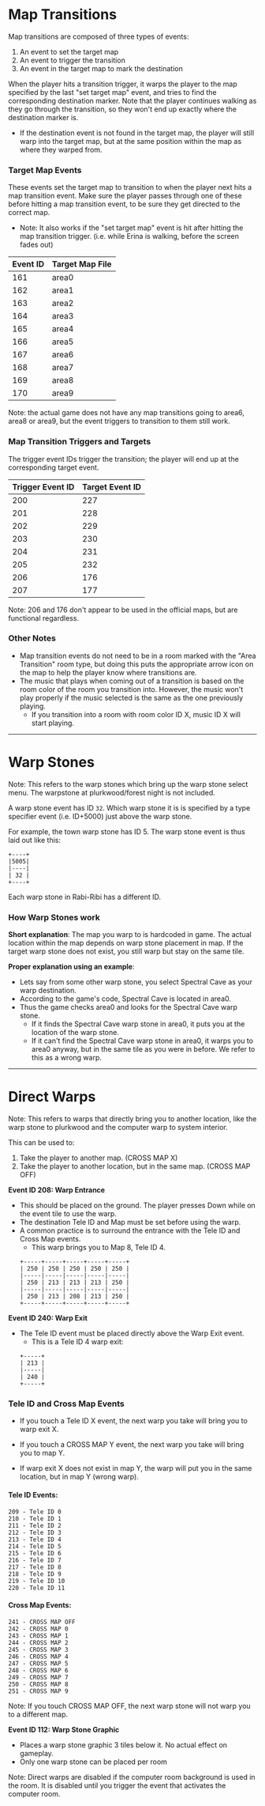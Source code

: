 # Map Transitions

Map transitions are composed of three types of events:
1. An event to set the target map
2. An event to trigger the transition
3. An event in the target map to mark the destination

When the player hits a transition trigger, it warps the player to the map specified by the last "set target map" event, and tries to find the corresponding destination marker.  Note that the player continues walking as they go through the transition, so they won't end up exactly where the destination marker is.
- If the destination event is not found in the target map, the player will still warp into the target map, but at the same position within the map as where they warped from.

### Target Map Events ###

These events set the target map to transition to when the player next hits a map transition event.  Make sure the player passes through one of these before hitting a map transition event, to be sure they get directed to the correct map.
- Note: It also works if the "set target map" event is hit after hitting the map transition trigger. (i.e. while Erina is walking, before the screen fades out)

| Event ID | Target Map File |
| --- | --- |
| 161 | area0 |
| 162 | area1 |
| 163 | area2 |
| 164 | area3 |
| 165 | area4 |
| 166 | area5 |
| 167 | area6 |
| 168 | area7 |
| 169 | area8 |
| 170 | area9 |

Note: the actual game does not have any map transitions going to area6, area8 or area9, but the event triggers to transition to them still work.

### Map Transition Triggers and Targets ###

The trigger event IDs trigger the transition; the player will end up at the corresponding target event.

| Trigger Event ID | Target Event ID |
| --- | --- |
| 200 | 227 |
| 201 | 228 |
| 202 | 229 |
| 203 | 230 |
| 204 | 231 |
| 205 | 232 |
| 206 | 176 |
| 207 | 177 |

Note: 206 and 176 don't appear to be used in the official maps, but are functional regardless.

### Other Notes ###

* Map transition events do not need to be in a room marked with the "Area Transition" room type, but doing this puts the appropriate arrow icon on the map to help the player know where transitions are.
* The music that plays when coming out of a transition is based on the room color of the room you transition into. However, the music won't play properly if the music selected is the same as the one previously playing.
    * If you transition into a room with room color ID X, music ID X will start playing.

------------------------------

# Warp Stones

Note: This refers to the warp stones which bring up the warp stone select menu. The warpstone at plurkwood/forest night is not included.

A warp stone event has ID `32`. Which warp stone it is is specified by a type specifier event (i.e. ID+5000) just above the warp stone.

For example, the town warp stone has ID 5. The warp stone event is thus laid out like this:

```
+----+
|5005|
|----|
| 32 |
+----+
```

Each warp stone in Rabi-Ribi has a different ID.


### How Warp Stones work
**Short explanation**: The map you warp to is hardcoded in game. The actual location within the map depends on warp stone placement in map. If the target warp stone does not exist, you still warp but stay on the same tile.

**Proper explanation using an example**:
- Lets say from some other warp stone, you select Spectral Cave as your warp destination.
- According to the game's code, Spectral Cave is located in area0.
- Thus the game checks area0 and looks for the Spectral Cave warp stone.
    - If it finds the Spectral Cave warp stone in area0, it puts you at the location of the warp stone.
    - If it can't find the Spectral Cave warp stone in area0, it warps you to area0 anyway, but in the same tile as you were in before. We refer to this as a wrong warp.

------------------------------

# Direct Warps

Note: This refers to warps that directly bring you to another location, like the warp stone to plurkwood and the computer warp to system interior.

This can be used to:
1. Take the player to another map. (CROSS MAP X)
2. Take the player to another location, but in the same map. (CROSS MAP OFF)

**Event ID 208: Warp Entrance**
- This should be placed on the ground. The player presses Down while on the event tile to use the warp.
- The destination Tele ID and Map must be set before using the warp.
- A common practice is to surround the entrance with the Tele ID and Cross Map events.
   - This warp brings you to Map 8, Tele ID 4.
    ```
    +-----+-----+-----+-----+-----+
    | 250 | 250 | 250 | 250 | 250 | 
    |-----|-----|-----|-----|-----| 
    | 250 | 213 | 213 | 213 | 250 | 
    |-----|-----|-----|-----|-----| 
    | 250 | 213 | 208 | 213 | 250 | 
    +-----+-----+-----+-----+-----+
    ```

**Event ID 240: Warp Exit**
- The Tele ID event must be placed directly above the Warp Exit event.
    - This is a Tele ID 4 warp exit:
    ```
    +-----+
    | 213 |
    |-----|
    | 240 |
    +-----+
    ```

### Tele ID and Cross Map Events

- If you touch a Tele ID X event, the next warp you take will bring you to warp exit X.

- If you touch a CROSS MAP Y event, the next warp you take will bring you to map Y.

- If warp exit X does not exist in map Y, the warp will put you in the same location, but in map Y (wrong warp).

#### Tele ID Events:
```
209 - Tele ID 0
210 - Tele ID 1
211 - Tele ID 2
212 - Tele ID 3
213 - Tele ID 4
214 - Tele ID 5
215 - Tele ID 6
216 - Tele ID 7
217 - Tele ID 8
218 - Tele ID 9
219 - Tele ID 10
220 - Tele ID 11
```

#### Cross Map Events:
```
241 - CROSS MAP OFF
242 - CROSS MAP 0
243 - CROSS MAP 1
244 - CROSS MAP 2
245 - CROSS MAP 3
246 - CROSS MAP 4
247 - CROSS MAP 5
248 - CROSS MAP 6
249 - CROSS MAP 7
250 - CROSS MAP 8
251 - CROSS MAP 9
```
Note: If you touch CROSS MAP OFF, the next warp stone will not warp you to a different map.

**Event ID 112: Warp Stone Graphic**
  - Places a warp stone graphic 3 tiles below it. No actual effect on gameplay.
  - Only one warp stone can be placed per room
  
Note: Direct warps are disabled if the computer room background is used in the room. It is disabled until you trigger the event that activates the computer room.
